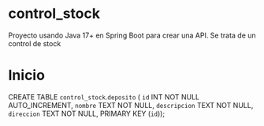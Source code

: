 # control_stock
Proyecto usando Java 17+ en Spring Boot para crear una API. Se trata de un control de stock
# Inicio
CREATE TABLE `control_stock`.`deposito` (
  `id` INT NOT NULL AUTO_INCREMENT,
  `nombre` TEXT NOT NULL,
  `descripcion` TEXT NOT NULL,
  `direccion` TEXT NOT NULL,
  PRIMARY KEY (`id`));
